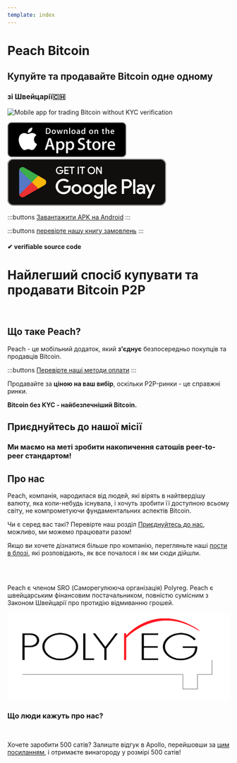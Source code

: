 ```yaml
---
template: index
---
```


<!--[teaser]-->

# Peach Bitcoin

## Купуйте та продавайте Bitcoin <span>одне одному</span>

### зі Швейцарії🇨🇭

<div class="inner-wrap">

![Mobile app for trading Bitcoin without KYC verification](/img/phones.png)

<div>
  <div class="md:flex items-end">
    <a href="https://testflight.apple.com/join/wfSPFEWG"><img class="h-180px md:h-90px" src="/img/home/download-on-the-app-store.svg" alt="Download Bitcoin app on the App Store without KYC verification"></a>
    <a class="md:ml-4" href="https://play.google.com/store/apps/details?id=com.peachbitcoin.peach.mainnet"><img class="h-180px md:h-90px" src="/img/home/get-it-on-google-play.svg" alt="Get Bitcoin app on Google Play store without ID verification"></a>
  </div>

:::buttons
[Завантажити APK на Android](/uk/apk/)
:::

:::buttons
[перевірте нашу книгу замовлень](/uk/kycfree-orderbook)
:::

</div>

</div>

#### ✔ verifiable source code

<!--[top]-->

# Найлегший спосіб купувати та продавати Bitcoin P2P

<br>

## Що таке Peach?

Peach - це мобільний додаток, який **з'єднує** безпосередньо покупців та продавців Bitcoin.

:::buttons
[Перевірте наші методи оплати](/how-it-works/#available-payment-methods)
:::

Продавайте за **ціною на ваш вибір**, оскільки P2P-ринки - це справжні ринки.

**Bitcoin без KYC - найбезпечніший Bitcoin.**

<!--[mission]-->

## Приєднуйтесь до нашої місії

### Ми маємо на меті зробити накопичення сатошів peer-to-peer стандартом!

<!--[about]-->

## Про нас

Peach, компанія, народилася від людей, які вірять в найтвердішу валюту, яка коли-небудь існувала, і хочуть зробити її доступною всьому світу, не компрометуючи фундаментальних аспектів Bitcoin.

Чи є серед вас такі? Перевірте наш розділ [Приєднуйтесь до нас](/join-us/), можливо, ми можемо працювати разом!

Якщо ви хочете дізнатися більше про компанію, перегляньте наші [пости в блозі](/blog/), які розповідають, як все почалося і як ми сюди дійшли.

<br><br>

Peach є членом SRO (Саморегулююча організація) Polyreg. Peach є швейцарським фінансовим постачальником, повністю сумісним з Законом Швейцарії про протидію відмиванню грошей.

<div class="flex justify-center"><div class="w-1/2">

![Swiss regulated Bitcoin exchange certified by Polyreg](/img/home/polyreg.png)

</div></div>

### Що люди кажуть про нас?

<br>
<div id="ap-widget-container" class="ap-widget-container" prod_code="peach" show ="top" bg_color="#FFFFFF" review_bg_color = "#FFFFFF" text_color = "#000000"></div>

Хочете заробити 500 сатів? Залиште відгук в Apollo, перейшовши за [цим посиланням](https://heyapollo.com/invite-review?prod=peach), і отримаєте винагороду у розмірі 500 сатів!
